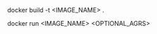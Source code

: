 <!-- CLI cmd to run code -->

<!-- To create a docker image -->
docker build -t <IMAGE_NAME> .

<!-- To run docekr container  -->
docker run <IMAGE_NAME> <OPTIONAL_AGRS>